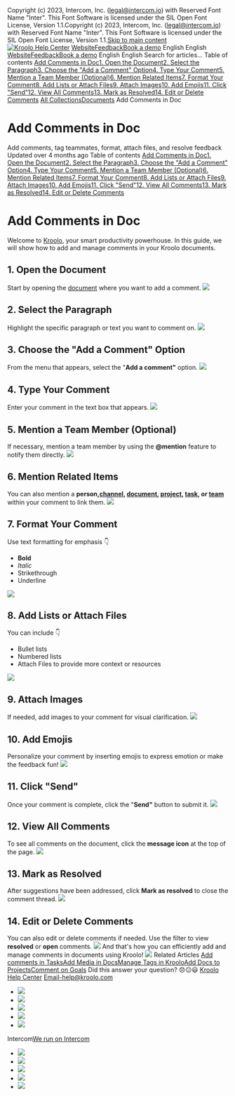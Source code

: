 Copyright (c) 2023, Intercom, Inc. (legal@intercom.io) with Reserved Font Name "Inter". This Font Software is licensed under the SIL Open Font License, Version 1.1.Copyright (c) 2023, Intercom, Inc. (legal@intercom.io) with Reserved Font Name "Inter". This Font Software is licensed under the SIL Open Font License, Version 1.1.[Skip to main content](https://help.kroolo.com/en/articles/9862810-add-comments-in-doc#main-content)
[![Kroolo Help Center](https://downloads.intercomcdn.com/i/o/h4qkzypg/611116/ee699fbf23fef0f6d8d4f666d84c/37cdcedd14003d8fdcfdeda0a05c09cb)](https://help.kroolo.com/en/)
[Website](https://kroolo.com/)[Feedback](https://kroolo.featurebase.app/)[Book a demo](https://kroolo.com/book-demo)
English
English
[Website](https://kroolo.com/)[Feedback](https://kroolo.featurebase.app/)[Book a demo](https://kroolo.com/book-demo)
English
English
Search for articles...
Table of contents
[Add Comments in Doc](https://help.kroolo.com/en/articles/9862810-add-comments-in-doc#h_cae18dbe47)[1. Open the Document](https://help.kroolo.com/en/articles/9862810-add-comments-in-doc#h_143c262a42)[2. Select the Paragraph](https://help.kroolo.com/en/articles/9862810-add-comments-in-doc#h_44ffbabe0c)[3. Choose the "Add a Comment" Option](https://help.kroolo.com/en/articles/9862810-add-comments-in-doc#h_833f349e7f)[4. Type Your Comment](https://help.kroolo.com/en/articles/9862810-add-comments-in-doc#h_805cc7707e)[5. Mention a Team Member (Optional)](https://help.kroolo.com/en/articles/9862810-add-comments-in-doc#h_2e46fce5ce)[6. Mention Related Items](https://help.kroolo.com/en/articles/9862810-add-comments-in-doc#h_0dfa56b2a2)[7. Format Your Comment](https://help.kroolo.com/en/articles/9862810-add-comments-in-doc#h_3095920545)[8. Add Lists or Attach Files](https://help.kroolo.com/en/articles/9862810-add-comments-in-doc#h_fbd63e63cd)[9. Attach Images](https://help.kroolo.com/en/articles/9862810-add-comments-in-doc#h_eed9d29a3c)[10. Add Emojis](https://help.kroolo.com/en/articles/9862810-add-comments-in-doc#h_4794ebfa6b)[11. Click "Send"](https://help.kroolo.com/en/articles/9862810-add-comments-in-doc#h_272f4fc321)[12. View All Comments](https://help.kroolo.com/en/articles/9862810-add-comments-in-doc#h_9ec95d151a)[13. Mark as Resolved](https://help.kroolo.com/en/articles/9862810-add-comments-in-doc#h_cc66b06f13)[14. Edit or Delete Comments](https://help.kroolo.com/en/articles/9862810-add-comments-in-doc#h_a9fb7b61d0)
[All Collections](https://help.kroolo.com/en/)[Documents](https://help.kroolo.com/en/collections/9304753-documents)
Add Comments in Doc
# Add Comments in Doc
Add comments, tag teammates, format, attach files, and resolve feedback
Updated over 4 months ago
Table of contents
[Add Comments in Doc](https://help.kroolo.com/en/articles/9862810-add-comments-in-doc#h_cae18dbe47)[1. Open the Document](https://help.kroolo.com/en/articles/9862810-add-comments-in-doc#h_143c262a42)[2. Select the Paragraph](https://help.kroolo.com/en/articles/9862810-add-comments-in-doc#h_44ffbabe0c)[3. Choose the "Add a Comment" Option](https://help.kroolo.com/en/articles/9862810-add-comments-in-doc#h_833f349e7f)[4. Type Your Comment](https://help.kroolo.com/en/articles/9862810-add-comments-in-doc#h_805cc7707e)[5. Mention a Team Member (Optional)](https://help.kroolo.com/en/articles/9862810-add-comments-in-doc#h_2e46fce5ce)[6. Mention Related Items](https://help.kroolo.com/en/articles/9862810-add-comments-in-doc#h_0dfa56b2a2)[7. Format Your Comment](https://help.kroolo.com/en/articles/9862810-add-comments-in-doc#h_3095920545)[8. Add Lists or Attach Files](https://help.kroolo.com/en/articles/9862810-add-comments-in-doc#h_fbd63e63cd)[9. Attach Images](https://help.kroolo.com/en/articles/9862810-add-comments-in-doc#h_eed9d29a3c)[10. Add Emojis](https://help.kroolo.com/en/articles/9862810-add-comments-in-doc#h_4794ebfa6b)[11. Click "Send"](https://help.kroolo.com/en/articles/9862810-add-comments-in-doc#h_272f4fc321)[12. View All Comments](https://help.kroolo.com/en/articles/9862810-add-comments-in-doc#h_9ec95d151a)[13. Mark as Resolved](https://help.kroolo.com/en/articles/9862810-add-comments-in-doc#h_cc66b06f13)[14. Edit or Delete Comments](https://help.kroolo.com/en/articles/9862810-add-comments-in-doc#h_a9fb7b61d0)
# Add Comments in Doc
Welcome to [Kroolo](https://kroolo.com/), your smart productivity powerhouse. In this guide, we will show how to add and manage comments in your Kroolo documents. 
## **1. Open the Document**
Start by opening the [document](https://intercom.help/kroolo/en/articles/9937049-create-and-manage-docs-docs-2-0) where you want to add a comment.
[![](https://kroolo-e0b70269b6e2.intercom-attachments-1.com/i/o/1177258615/25860fab35d4a612c309c8ec/8d52b1ae-3481-4157-9b51-7e412449acd3.gif?expires=1747842300&signature=c56bed3157e45826162deb44dd79382248b6338eb92fdf3224f03960f605d9aa&req=dSEgEct7lYdeXPMW1HO4zdJ3Kyie%2F0MKoKZNMHCRNjIarwY8yTV9CwojBA88%0ASCG6SyznQ%2F028T3Ha8Q%3D%0A)](https://kroolo-e0b70269b6e2.intercom-attachments-1.com/i/o/1177258615/25860fab35d4a612c309c8ec/8d52b1ae-3481-4157-9b51-7e412449acd3.gif?expires=1747842300&signature=c56bed3157e45826162deb44dd79382248b6338eb92fdf3224f03960f605d9aa&req=dSEgEct7lYdeXPMW1HO4zdJ3Kyie%2F0MKoKZNMHCRNjIarwY8yTV9CwojBA88%0ASCG6SyznQ%2F028T3Ha8Q%3D%0A)
## **2. Select the Paragraph**
Highlight the specific paragraph or text you want to comment on.
[![](https://kroolo-e0b70269b6e2.intercom-attachments-1.com/i/o/1177258619/58b35f82d8c8a6183737c361/5cc25425-1421-47d6-83bd-f1de56555b94.gif?expires=1747842300&signature=cbe51ee35cb807ce3e84fd8d86e3844abf19749841f63ed37e53ebc67fe33048&req=dSEgEct7lYdeUPMW1HO4zQEc7kfuRm54JZrngFa4X5Q4Uphx3JcCW65Q67SV%0AZqSbbgNJO0QrW7aFWKI%3D%0A)](https://kroolo-e0b70269b6e2.intercom-attachments-1.com/i/o/1177258619/58b35f82d8c8a6183737c361/5cc25425-1421-47d6-83bd-f1de56555b94.gif?expires=1747842300&signature=cbe51ee35cb807ce3e84fd8d86e3844abf19749841f63ed37e53ebc67fe33048&req=dSEgEct7lYdeUPMW1HO4zQEc7kfuRm54JZrngFa4X5Q4Uphx3JcCW65Q67SV%0AZqSbbgNJO0QrW7aFWKI%3D%0A)
## **3. Choose the "Add a Comment" Option**
From the menu that appears, select the "**Add a comment"** option.
[![](https://kroolo-e0b70269b6e2.intercom-attachments-1.com/i/o/1177258625/56ff9dfaa9453c5053c0cb98/3c3b58a7-4a5a-4025-a9cd-f235a285c6bf.gif?expires=1747842300&signature=d255f6a203eaa0678862bf77692a88a615289da973d2245252ba5e9933a6953d&req=dSEgEct7lYddXPMW1HO4zSxNTyV8BRisD1IjrVBVoV5O41VHZTfYr14AXF04%0AlO9bM6LAMyqDKHzyojk%3D%0A)](https://kroolo-e0b70269b6e2.intercom-attachments-1.com/i/o/1177258625/56ff9dfaa9453c5053c0cb98/3c3b58a7-4a5a-4025-a9cd-f235a285c6bf.gif?expires=1747842300&signature=d255f6a203eaa0678862bf77692a88a615289da973d2245252ba5e9933a6953d&req=dSEgEct7lYddXPMW1HO4zSxNTyV8BRisD1IjrVBVoV5O41VHZTfYr14AXF04%0AlO9bM6LAMyqDKHzyojk%3D%0A)
## **4. Type Your Comment**
Enter your comment in the text box that appears.
[![](https://kroolo-e0b70269b6e2.intercom-attachments-1.com/i/o/1177258629/e349525535a99e3886719148/83fdd3c0-a597-4f36-b873-2045574463c5.gif?expires=1747842300&signature=9cbc8889c90ded9cb787021777370752a7269cd5d4f1904b51f0d5e55914a00a&req=dSEgEct7lYddUPMW1HO4zTjRseAzSyEWirbXQzX9hTM2nfYiy9qzR4HxWVY2%0AcFLcWzbEvfYPsnVfEhQ%3D%0A)](https://kroolo-e0b70269b6e2.intercom-attachments-1.com/i/o/1177258629/e349525535a99e3886719148/83fdd3c0-a597-4f36-b873-2045574463c5.gif?expires=1747842300&signature=9cbc8889c90ded9cb787021777370752a7269cd5d4f1904b51f0d5e55914a00a&req=dSEgEct7lYddUPMW1HO4zTjRseAzSyEWirbXQzX9hTM2nfYiy9qzR4HxWVY2%0AcFLcWzbEvfYPsnVfEhQ%3D%0A)
## **5. Mention a Team Member (Optional)**
If necessary, mention a team member by using the **@mention** feature to notify them directly.
[![](https://kroolo-e0b70269b6e2.intercom-attachments-1.com/i/o/1177258632/bf011f6faff626ed6991a43c/df04ad01-1db9-41d4-ad88-17c04876a22b.gif?expires=1747842300&signature=1e883e5541f434e0831a6a19a7af0a0b58bf191ad73311f49458e86e8d6a813a&req=dSEgEct7lYdcW%2FMW1HO4za93%2BN0xjbF8%2FTL%2F2h9fvy2Fk6xdz7C9ADH%2BjNbO%0Adxb2WWEXatBAbfma9qI%3D%0A)](https://kroolo-e0b70269b6e2.intercom-attachments-1.com/i/o/1177258632/bf011f6faff626ed6991a43c/df04ad01-1db9-41d4-ad88-17c04876a22b.gif?expires=1747842300&signature=1e883e5541f434e0831a6a19a7af0a0b58bf191ad73311f49458e86e8d6a813a&req=dSEgEct7lYdcW%2FMW1HO4za93%2BN0xjbF8%2FTL%2F2h9fvy2Fk6xdz7C9ADH%2BjNbO%0Adxb2WWEXatBAbfma9qI%3D%0A)
## **6. Mention Related Items**
You can also mention a **person,[channel](https://intercom.help/kroolo/en/articles/9955151-manage-channels-in-kroolo), [document](https://intercom.help/kroolo/en/articles/9937049-create-and-manage-docs-docs-2-0), [project](https://intercom.help/kroolo/en/articles/9795542-manage-projects-in-kroolo), [task](https://intercom.help/kroolo/en/articles/10085539-create-and-manage-tasks), or [team](https://intercom.help/kroolo/en/articles/10031532-create-and-manage-teams)** within your comment to link them.
[![](https://kroolo-e0b70269b6e2.intercom-attachments-1.com/i/o/1177258634/84145b32883355c115664540/ce1e50d8-e4e3-4c2f-a4f0-56dbc8bafc52.gif?expires=1747842300&signature=6e8ef118824621cea40d8a1e45f8bc401f4bc49312ce7f3d78e32e7a18fdfcf1&req=dSEgEct7lYdcXfMW1HO4zQ%2FK1zgnJn2tT84jhEgfOr5I1CmyPgC8oPuwnNoZ%0AEwNRuZMCeVzFLryDuhw%3D%0A)](https://kroolo-e0b70269b6e2.intercom-attachments-1.com/i/o/1177258634/84145b32883355c115664540/ce1e50d8-e4e3-4c2f-a4f0-56dbc8bafc52.gif?expires=1747842300&signature=6e8ef118824621cea40d8a1e45f8bc401f4bc49312ce7f3d78e32e7a18fdfcf1&req=dSEgEct7lYdcXfMW1HO4zQ%2FK1zgnJn2tT84jhEgfOr5I1CmyPgC8oPuwnNoZ%0AEwNRuZMCeVzFLryDuhw%3D%0A)
## **7. Format Your Comment**
Use text formatting for emphasis 👇
  * **Bold**
  *  _Italic_
  * Strikethrough
  * Underline


[![](https://kroolo-e0b70269b6e2.intercom-attachments-1.com/i/o/1177258635/a0385f85abeaf3517aa46229/67d2f033-5163-45b8-93c0-8f0544d01dec.gif?expires=1747842300&signature=ab2b444ae144419dae100acad5dcdbed6e25fd3fe2b4439eef629f3e641d3545&req=dSEgEct7lYdcXPMW1HO4zWp9GSeTPh%2BnNE384NZ%2FjcVedvw5g3funyqM9oFw%0AilauAAEKyOZTGKWOwvI%3D%0A)](https://kroolo-e0b70269b6e2.intercom-attachments-1.com/i/o/1177258635/a0385f85abeaf3517aa46229/67d2f033-5163-45b8-93c0-8f0544d01dec.gif?expires=1747842300&signature=ab2b444ae144419dae100acad5dcdbed6e25fd3fe2b4439eef629f3e641d3545&req=dSEgEct7lYdcXPMW1HO4zWp9GSeTPh%2BnNE384NZ%2FjcVedvw5g3funyqM9oFw%0AilauAAEKyOZTGKWOwvI%3D%0A)
## **8. Add Lists or Attach Files**
You can include 👇
  * Bullet lists
  * Numbered lists
  * Attach Files to provide more context or resources


[![](https://kroolo-e0b70269b6e2.intercom-attachments-1.com/i/o/1177258636/542c1fc7214689fb24ebe6cc/d7794834-63ef-46fd-954f-25e9c3804ebb.gif?expires=1747842300&signature=f31f0c5de13a2f2c420874116414f5fdcb2d138d59aaa59e9a843b484466c953&req=dSEgEct7lYdcX%2FMW1HO4zcwov57prkJAK5Dl2haKJjovC8jTTqJEx8ArpLaZ%0Ah8KW1SmlxkKZQ5YLLNM%3D%0A)](https://kroolo-e0b70269b6e2.intercom-attachments-1.com/i/o/1177258636/542c1fc7214689fb24ebe6cc/d7794834-63ef-46fd-954f-25e9c3804ebb.gif?expires=1747842300&signature=f31f0c5de13a2f2c420874116414f5fdcb2d138d59aaa59e9a843b484466c953&req=dSEgEct7lYdcX%2FMW1HO4zcwov57prkJAK5Dl2haKJjovC8jTTqJEx8ArpLaZ%0Ah8KW1SmlxkKZQ5YLLNM%3D%0A)
## **9. Attach Images**
If needed, add images to your comment for visual clarification.
[![](https://kroolo-e0b70269b6e2.intercom-attachments-1.com/i/o/1177258639/53ba72d240e1284fb7db81fb/4ac96ced-01b5-497d-9247-fd368ee59e48.gif?expires=1747842300&signature=f089c49da0bb252df2ca24987cbff07f89eb87af222e209dc0a4d685d2e024d7&req=dSEgEct7lYdcUPMW1HO4zVUM1%2BygqZWXCCmmNIwN43FqUeWa7cqgi7dPyfh0%0Az4f7AhPWj%2FEOTNFpUxs%3D%0A)](https://kroolo-e0b70269b6e2.intercom-attachments-1.com/i/o/1177258639/53ba72d240e1284fb7db81fb/4ac96ced-01b5-497d-9247-fd368ee59e48.gif?expires=1747842300&signature=f089c49da0bb252df2ca24987cbff07f89eb87af222e209dc0a4d685d2e024d7&req=dSEgEct7lYdcUPMW1HO4zVUM1%2BygqZWXCCmmNIwN43FqUeWa7cqgi7dPyfh0%0Az4f7AhPWj%2FEOTNFpUxs%3D%0A)
## **10. Add Emojis**
Personalize your comment by inserting emojis to express emotion or make the feedback fun!
[![](https://kroolo-e0b70269b6e2.intercom-attachments-1.com/i/o/1177258643/2f8dd052b8cac7112b0a5815/955093d6-2368-46e7-b091-936c5d1408b8.gif?expires=1747842300&signature=870e40833bb21940fe92a220e3ea601d581d226b5e3d534b23b92b70a6878a28&req=dSEgEct7lYdbWvMW1HO4zYUmOSzagHANSr81kkDh0MlImPBTMknnXhmvOa0J%0AuhLXMe03wJs05CQBVGA%3D%0A)](https://kroolo-e0b70269b6e2.intercom-attachments-1.com/i/o/1177258643/2f8dd052b8cac7112b0a5815/955093d6-2368-46e7-b091-936c5d1408b8.gif?expires=1747842300&signature=870e40833bb21940fe92a220e3ea601d581d226b5e3d534b23b92b70a6878a28&req=dSEgEct7lYdbWvMW1HO4zYUmOSzagHANSr81kkDh0MlImPBTMknnXhmvOa0J%0AuhLXMe03wJs05CQBVGA%3D%0A)
## **11. Click "Send"**
Once your comment is complete, click the "**Send"** button to submit it.
[![](https://downloads.intercomcdn.com/i/o/1177256841/b11ea4d6ccb74e52f61280cf/0004aae6-2860-4a61-953b-3bef68c5eea6?expires=1747842300&signature=c178e5785e83a66321720f8e6757d06132b1fa4550b8fffeb4ad3d5146ba8944&req=dSEgEct7m4lbWPMW1HO4zfkIj9kydtQu8d5%2FsjC8zZYUHCvXyh3Zrk0MNEfU%0AA9AxV6%2F%2Bg54Iyf2c4Aw%3D%0A)](https://downloads.intercomcdn.com/i/o/1177256841/b11ea4d6ccb74e52f61280cf/0004aae6-2860-4a61-953b-3bef68c5eea6?expires=1747842300&signature=c178e5785e83a66321720f8e6757d06132b1fa4550b8fffeb4ad3d5146ba8944&req=dSEgEct7m4lbWPMW1HO4zfkIj9kydtQu8d5%2FsjC8zZYUHCvXyh3Zrk0MNEfU%0AA9AxV6%2F%2Bg54Iyf2c4Aw%3D%0A)
## **12. View All Comments**
To see all comments on the document, click the **message icon** at the top of the page.
[![](https://kroolo-e0b70269b6e2.intercom-attachments-1.com/i/o/1177258655/9172f6530f86605043a0c585/b1946adc-034a-4084-9927-0abe5f8cd2fc.gif?expires=1747842300&signature=9b45ca0492fcef58b64a1c04075b5de7106263e71a54aa02dd7552fe10306a28&req=dSEgEct7lYdaXPMW1HO4zdWEGBAX5Mj5W8btcWBwA5uv%2BR0EMrtHZwaURj%2Bx%0AoCWtH%2Fu%2BEmvg4vtYw1A%3D%0A)](https://kroolo-e0b70269b6e2.intercom-attachments-1.com/i/o/1177258655/9172f6530f86605043a0c585/b1946adc-034a-4084-9927-0abe5f8cd2fc.gif?expires=1747842300&signature=9b45ca0492fcef58b64a1c04075b5de7106263e71a54aa02dd7552fe10306a28&req=dSEgEct7lYdaXPMW1HO4zdWEGBAX5Mj5W8btcWBwA5uv%2BR0EMrtHZwaURj%2Bx%0AoCWtH%2Fu%2BEmvg4vtYw1A%3D%0A)
## **13. Mark as Resolved**
After suggestions have been addressed, click **Mark as resolved** to close the comment thread.
[![](https://kroolo-e0b70269b6e2.intercom-attachments-1.com/i/o/1177258663/1fb25058afe9566a4b99090c/b2754591-e1ad-4741-8508-ce4eeda2284d.gif?expires=1747842300&signature=6f14ccf0c07d72c4edc96c6835eb42e6ebdf6162e96cc9c5bc660e9609df0208&req=dSEgEct7lYdZWvMW1HO4zbobpOWp3EOGvSQ7Sx3XjTc5nT6p1upn0Emmi90u%0AaUbssxz4kEzKXySHEyE%3D%0A)](https://kroolo-e0b70269b6e2.intercom-attachments-1.com/i/o/1177258663/1fb25058afe9566a4b99090c/b2754591-e1ad-4741-8508-ce4eeda2284d.gif?expires=1747842300&signature=6f14ccf0c07d72c4edc96c6835eb42e6ebdf6162e96cc9c5bc660e9609df0208&req=dSEgEct7lYdZWvMW1HO4zbobpOWp3EOGvSQ7Sx3XjTc5nT6p1upn0Emmi90u%0AaUbssxz4kEzKXySHEyE%3D%0A)
## **14. Edit or Delete Comments**
You can also edit or delete comments if needed. Use the filter to view **resolved** or **open** comments.
[![](https://kroolo-e0b70269b6e2.intercom-attachments-1.com/i/o/1177258672/6167f049b1285bd6e5611c15/cfb45717-49dd-4c18-ba29-27e16e3bba94.gif?expires=1747842300&signature=c24007abc8a5e0cfcbeb8c3d2252369103837b80065cce59a1ce29a6e1134204&req=dSEgEct7lYdYW%2FMW1HO4zcM%2Bf6BDxq4Sl2fwbyR0h05QQFDBP5CFW8v7%2F0fN%0AyE%2F4UP1zwYj2j1HBZHU%3D%0A)](https://kroolo-e0b70269b6e2.intercom-attachments-1.com/i/o/1177258672/6167f049b1285bd6e5611c15/cfb45717-49dd-4c18-ba29-27e16e3bba94.gif?expires=1747842300&signature=c24007abc8a5e0cfcbeb8c3d2252369103837b80065cce59a1ce29a6e1134204&req=dSEgEct7lYdYW%2FMW1HO4zcM%2Bf6BDxq4Sl2fwbyR0h05QQFDBP5CFW8v7%2F0fN%0AyE%2F4UP1zwYj2j1HBZHU%3D%0A)
And that's how you can efficiently add and manage comments in documents using Kroolo!
[![](https://downloads.intercomcdn.com/i/o/1177246934/4c40e02b56650a21df4e180b/cta+2.png?expires=1747842300&signature=cdc704f9ffbad3e332676b53e1d231b0084b52f49c91ef3f2576d1f391477cb2&req=dSEgEct6m4hcXfMW1HO4zUUYcLRv%2Flyg1Qq%2BRRxfjavOdBZzf7bnfKxdR%2FHd%0Ah3gOoWcBdjKbFL91S0c%3D%0A)](https://kroolo.com/)
Related Articles
[Add comments in Tasks](https://help.kroolo.com/en/articles/9502311-add-comments-in-tasks)[Add Media in Docs](https://help.kroolo.com/en/articles/9840912-add-media-in-docs)[Manage Tags in Kroolo](https://help.kroolo.com/en/articles/9895543-manage-tags-in-kroolo)[Add Docs to Projects](https://help.kroolo.com/en/articles/9935648-add-docs-to-projects)[Comment on Goals](https://help.kroolo.com/en/articles/9983184-comment-on-goals)
Did this answer your question?
😞😐😃
[Kroolo Help Center](https://help.kroolo.com/en/)
Email-help@kroolo.com
  * [![](https://intercom.help/kroolo/assets/svg/icon:social-facebook/FFFFFF)](https://www.facebook.com/profile.php?id=61553808299270)
  * [![](https://intercom.help/kroolo/assets/svg/icon:social-linkedin/FFFFFF)](https://www.linkedin.com/company/getkroolo)
  * [![](https://intercom.help/kroolo/assets/svg/icon:social-instagram/FFFFFF)](https://www.instagram.com/getkroolo)
  * [![](https://intercom.help/kroolo/assets/svg/icon:social-youtube/FFFFFF)](https://www.youtube.com/@getkroolo/featured)
  * [![](https://intercom.help/kroolo/assets/svg/icon:social-twitter-x/FFFFFF)](https://www.twitter.com/getkroolo)


Intercom[We run on Intercom](https://www.intercom.com/intercom-link?company=Kroolo&solution=customer-support&utm_campaign=intercom-link&utm_content=We+run+on+Intercom&utm_medium=help-center&utm_referrer=https%3A%2F%2Fhelp.kroolo.com%2Fen%2Farticles%2F9862810-add-comments-in-doc&utm_source=desktop-web)
  * [![](https://intercom.help/kroolo/assets/svg/icon:social-facebook/FFFFFF)](https://www.facebook.com/profile.php?id=61553808299270)
  * [![](https://intercom.help/kroolo/assets/svg/icon:social-linkedin/FFFFFF)](https://www.linkedin.com/company/getkroolo)
  * [![](https://intercom.help/kroolo/assets/svg/icon:social-instagram/FFFFFF)](https://www.instagram.com/getkroolo)
  * [![](https://intercom.help/kroolo/assets/svg/icon:social-youtube/FFFFFF)](https://www.youtube.com/@getkroolo/featured)
  * [![](https://intercom.help/kroolo/assets/svg/icon:social-twitter-x/FFFFFF)](https://www.twitter.com/getkroolo)


